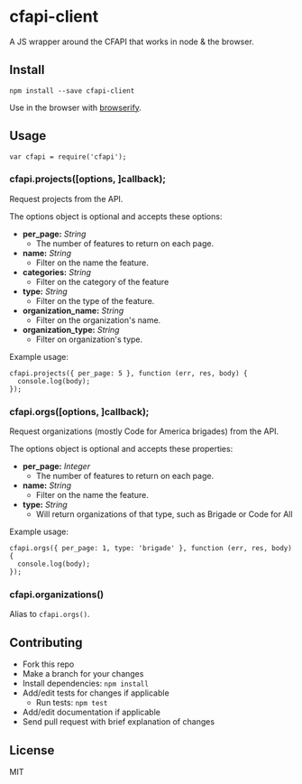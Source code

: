 # cfapi-client

A JS wrapper around the CFAPI that works in node & the browser.

## Install

```
npm install --save cfapi-client
```

Use in the browser with [browserify](https://github.com/substack/node-browserify).

## Usage

```
var cfapi = require('cfapi');
```

### cfapi.projects([options, ]callback);

Request projects from the API.

The options object is optional and accepts these options:

- **per_page:** _String_
  - The number of features to return on each page.
- **name:** _String_
  - Filter on the name the feature.
- **categories:** _String_
  - Filter on the category of the feature
- **type:** _String_
  - Filter on the type of the feature.
- **organization_name:** _String_
  - Filter on the organization's name.
- **organization_type:** _String_
  - Filter on organization's type.


Example usage:

```
cfapi.projects({ per_page: 5 }, function (err, res, body) {
  console.log(body);
});
```

### cfapi.orgs([options, ]callback);

Request organizations (mostly Code for America brigades) from the API.

The options object is optional and accepts these properties:

- **per_page:** _Integer_
  - The number of features to return on each page.
- **name:** _String_
  - Filter on the name the feature.
- **type:** _String_
  - Will return organizations of that type, such as Brigade or Code for All

Example usage:

```
cfapi.orgs({ per_page: 1, type: 'brigade' }, function (err, res, body) {
  console.log(body);
});
```

### cfapi.organizations()

Alias to `cfapi.orgs()`.

## Contributing
- Fork this repo
- Make a branch for your changes
- Install dependencies: `npm install`
- Add/edit tests for changes if applicable
  - Run tests: `npm test`
- Add/edit documentation if applicable
- Send pull request with brief explanation of changes

## License
MIT